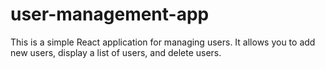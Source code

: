 # user-management-app
This is a simple React application for managing users. It allows you to add new users, display a list of users, and delete users.
